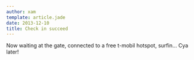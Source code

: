 ```yaml
---
author: xam
template: article.jade
date: 2013-12-10
title: Check in succeed
---
```


Now waiting at the gate, connected to a free t-mobil hotspot, surfin… Cya later!

